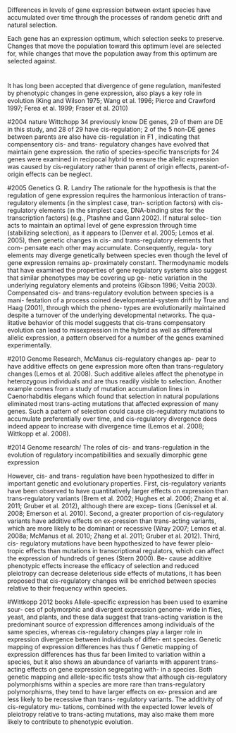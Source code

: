 #
Differences in levels of gene expression between extant species have accumulated over time through the processes of random genetic drift and natural selection. 

Each gene has an expression optimum, which selection seeks to preserve. Changes that move the population toward this optimum level are selected for, while changes that move the population away from this optimum are selected against. 

#
It has long been accepted that divergence of gene regulation, manifested by phenotypic changes in gene expression, also plays a key role in evolution (King and Wilson 1975; Wang et al. 1996; Pierce and Crawford 1997; Ferea et al. 1999; Fraser et al. 2010)

#2004 nature Wittchopp
  34 previously know DE genes, 29 of them are DE in this study, and 28 of 29 have cis-regulation;
  2 of the 5 non-DE genes between parents are also have cis-regulation in F1 , indicating that compensentory cis- and trans- regulatory changes have evolved that maintain gene expression.
  the ratio of species-specific transcripts for 24 genes were examined in recipocal hybrid to ensure the allelic expression was caused by cis-regulatory rather than parent of origin effects, parent-of-origin effects can be neglect.

#2005 Genetics G. R. Landry
  The rationale for the hypothesis is that the regulation of gene expression requires the harmonious interaction of trans-regulatory elements (in the simplest case, tran- scription factors) with cis-regulatory elements (in the simplest case, DNA-binding sites for the transcription factors) (e.g., Ptashne and Gann 2002). If natural selec- tion acts to maintain an optimal level of gene expression through time (stabilizing selection), as it appears to (Denver et al. 2005; Lemos et al. 2005), then genetic changes in cis- and trans-regulatory elements that com- pensate each other may accumulate. Consequently, regula- tory elements may diverge genetically between species even though the level of gene expression remains ap- proximately constant. Thermodynamic models that have examined the properties of gene regulatory systems also suggest that similar phenotypes may be covering up ge- netic variation in the underlying regulatory elements and proteins (Gibson 1996; Veitia 2003).
  Compensated cis- and trans-regulatory evolution between species is a mani- festation of a process coined developmental-system drift by True and Haag (2001), through which the pheno- types are evolutionarily maintained despite a turnover of the underlying developmental networks.
  The qua- litative behavior of this model suggests that cis-trans compensatory evolution can lead to misexpression in the hybrid as well as differential allelic expression, a pattern observed for a number of the genes examined experimentally.
  
#2010 Genome Research, McManus
  cis-regulatory changes ap- pear to have additive effects on gene expression more often than trans-regulatory changes (Lemos et al. 2008). Such additive alleles affect the phenotype in heterozygous individuals and are thus readily visible to selection. Another example comes from a study of mutation accumulation lines in Caenorhabditis elegans which found that selection in natural populations eliminated most trans-acting mutations that affected expression of many genes. Such a pattern of selection could cause cis-regulatory mutations to accumulate preferentially over time, and cis-regulatory divergence does indeed appear to increase with divergence time (Lemos et al. 2008; Wittkopp et al. 2008).

#2014 Genome research/ The roles of cis- and trans-regulation in the evolution of regulatory incompatibilities and sexually dimorphic gene expression

  However, cis- and trans- regulation have been hypothesized to differ in important genetic and evolutionary properties. First, cis-regulatory variants have been observed to have quantitatively larger effects on expression than trans-regulatory variants (Brem et al. 2002; Hughes et al. 2006; Zhang et al. 2011; Gruber et al. 2012), although there are excep- tions (Genissel et al. 2008; Emerson et al. 2010). Second, a greater proportion of cis-regulatory variants have additive effects on ex-pression than trans-acting variants, which are more likely to be dominant or recessive (Wray 2007; Lemos et al. 2008a; McManus et al. 2010; Zhang et al. 2011; Gruber et al. 2012). Third, cis- regulatory mutations have been hypothesized to have fewer pleio- tropic effects than mutations in transcriptional regulators, which can affect the expression of hundreds of genes (Stern 2000).
  Be- cause additive phenotypic effects increase the efficacy of selection and reduced pleiotropy can decrease deleterious side effects of mutations, it has been proposed that cis-regulatory changes will be enriched between species relative to their frequency within species.

#Wittkopp 2012 books
  Allele-specific expression has been used to examine sour- ces of polymorphic and divergent expression genome- wide in flies, yeast, and plants, and these data suggest that trans-acting variation is the predominant source of expression differences among individuals of the same species, whereas cis-regulatory changes play a larger role in expression divergence between individuals of differ- ent species. Genetic mapping of expression differences has thus f
  Genetic mapping of expression differences has thus far been limited to variation within a species, but it also shows an abundance of variants with apparent trans-acting effects on gene expression segregating with- in a species. Both genetic mapping and allele-specific tests show that although cis-regulatory polymorphisms within a species are more rare than trans-regulatory polymorphisms, they tend to have larger effects on ex- pression and are less likely to be recessive than trans- regulatory variants. The additivity of cis-regulatory mu- tations, combined with the expected lower levels of pleiotropy relative to trans-acting mutations, may also make them more likely to contribute to phenotypic evolution.
